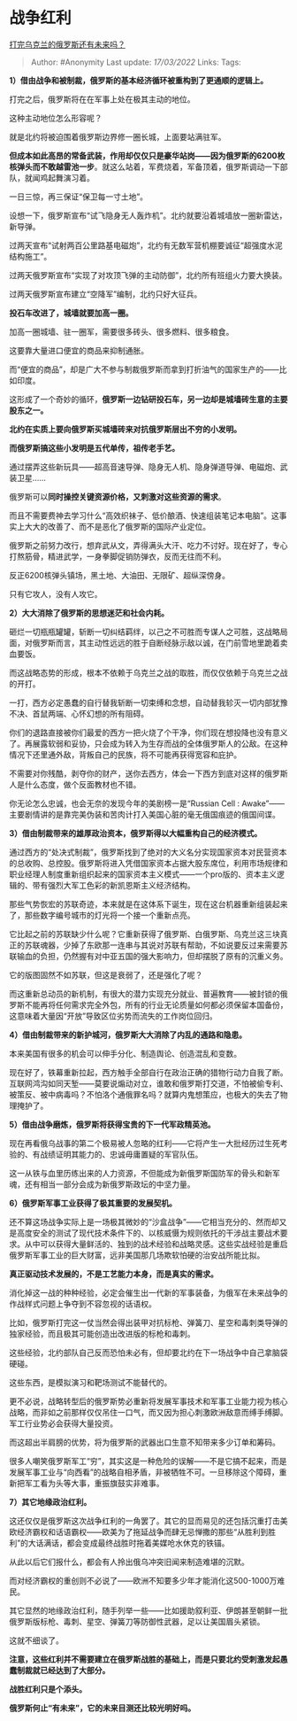 # 战争红利
[打完乌克兰的俄罗斯还有未来吗？](https://www.zhihu.com/question/518535508/answer/2396218928)

> Author: #Anonymity 
Last update: *17/03/2022* 
Links: 
Tags: 

**1）借由战争和被制裁，俄罗斯的基本经济循环被重构到了更通顺的逻辑上。**

打完之后，俄罗斯将在在军事上处在极其主动的地位。

这种主动地位怎么形容呢？

就是北约将被迫围着俄罗斯边界修一圈长城，上面要站满驻军。

**但成本如此高昂的常备武装，作用却仅仅只是豪华站岗——因为俄罗斯的6200枚核弹头而不敢越雷池一步**。就这么站着，军费烧着，军备顶着，俄罗斯调动一下部队，就闻鸡起舞演习着。

一日三惊，再三保证“保卫每一寸土地”。

设想一下，俄罗斯宣布“试飞隐身无人轰炸机”。北约就要沿着城墙放一圈新雷达，新导弹。

过两天宣布“试射两百公里路基电磁炮”，北约有无数军营机棚要诚征“超强度水泥结构施工”。

过两天俄罗斯宣布“实现了对攻顶飞弹的主动防御”，北约所有班组火力要大换装。

过两天俄罗斯宣布建立“空降军”编制，北约只好大征兵。

**投石车改进了，城墙就要加高一圈。**

加高一圈城墙、驻一圈军，需要很多砖头、很多燃料、很多粮食。

这要靠大量进口便宜的商品来抑制通胀。

而“便宜的商品”，却是广大不参与制裁俄罗斯而拿到打折油气的国家生产的——比如印度。

这形成了一个奇妙的循环，**俄罗斯一边钻研投石车，另一边却是城墙砖生意的主要股东之一。**

**北约在实质上要向俄罗斯买城墙砖来对抗俄罗斯层出不穷的小发明。**

**而俄罗斯搞这些小发明是五代单传，祖传老手艺。**

通过摆弄这些新玩具——超高音速导弹、隐身无人机、隐身弹道导弹、电磁炮、武装卫星……

俄罗斯可以**同时操控关键资源价格，又刺激对这些资源的需求**。

而且不需要费神去学习什么“高效织袜子、低价酿酒、快速组装笔记本电脑”。这事实上大大的改善了、而不是恶化了俄罗斯的国际产业定位。

俄罗斯之前努力改行，想弃武从文，弄得满头大汗、吃力不讨好。现在好了，专心打熬筋骨，精进武学，一身拳脚促销防弹衣，反而无往而不利。

反正6200核弹头镇场，黑土地、大油田、无限矿、超纵深傍身。

只有它攻人，没有人攻它。

**2）大大消除了俄罗斯的思想迷茫和社会内耗。**

砸烂一切瓶瓶罐罐，斩断一切纠结羁绊，以己之不可胜而专谋人之可胜，这战略局面，对俄罗斯而言，其主动性远远的胜于自断经脉示敌以诚，在门前雪地里跪着卖血要饭。

而这战略态势的形成，根本不依赖于乌克兰之战的取胜，而仅仅依赖于乌克兰之战的开打。

一打，西方必定愚蠢的自行替我斩断一切束缚和念想，自动替我轸灭一切内部犹豫不决、首鼠两端、心怀幻想的所有阻碍。

你们的退路直接被你们最爱的西方一把火烧了个干净，你们现在想投降也没有意义了。再展露软弱和妥协，只会成为转入为生存而战的全体俄罗斯人的公敌。在这种情况下还里通外敌，背叛自己的民族，将不可能再获得宽容和庇护。

不需要对你残酷，剥夺你的财产，送你去西方，体会一下西方到底对这样的俄罗斯人是什么态度，做个反面教材也不错。

你无论怎么忠诚，也会无奈的发现今年的美剧榜一是“Russian Cell : Awake”——主要剧情讲的是靠完美伪装和苦肉计打入美国心脏的毫无俄国痕迹的俄国间谍。

**3）借由制裁带来的雄厚政治资本，俄罗斯得以大幅重构自己的经济模式。**

通过西方的“处决式制裁”，俄罗斯找到了绝对的大义名分实现国家资本对民营资本的总收购、总控股。俄罗斯将进入凭借国家资本占据大股东席位，利用市场规律和职业经理人制度重新组织起来的国家资本主义模式——一个pro版的、资本主义逻辑的、带有强烈大军工色彩的新凯恩斯主义经济结构。

那些气势恢宏的苏联奇迹，本来就是在这体系下诞生，现在这台机器重新组装起来了，那些数字编号城市的灯光将一个接一个重新点亮。

它比起之前的苏联缺少什么呢？它重新获得了俄罗斯、白俄罗斯、乌克兰这三块真正的苏联魂器，少掉了东欧那一连串与其说对苏联有帮助，不如说要反过来需要苏联输血的负担，仍然握有对中亚五国的强大影响力，但却摆脱了原有的沉重义务。

它的版图固然不如苏联，但这是衰弱了，还是强化了呢？

而这重新总动员的新机制，有很大的潜力实现充分就业、普遍教育——被封锁的俄罗斯不能再将任何需求完全外包，所有的行业无论质量如何都必须保留本国备份，这意味着大量因“开放”导致区位劣势而流失的工作岗位回归。

**4）借由制裁带来的新护城河，俄罗斯大大消除了内乱的通路和隐患。**

本来美国有很多的机会可以伸手分化、制造舆论、创造混乱和变数。

现在好了，铁幕重新拉起，西方触手全部自行在政治正确的猎物行动力自我了断。互联网鸿沟如同天堑——莫要说煽动对立，谁敢和俄罗斯打交道，不怕被偷专利、被策反、被中病毒吗？不怕洛个通俄罪名吗？就算内鬼想策应，也极大的失去了物理掩护了。

**5）借由战争磨炼，俄罗斯将获得宝贵的下一代军政精英池。**

现在再看俄乌战事的第二个极易被人忽略的红利——它将产生一大批经历过生死考验的、有战绩证明其能力的、忠诚毋庸置疑的军官队伍。

这一从铁与血里历练出来的人力资源，不但能成为新俄罗斯国防军的骨头和新军魂，还有相当一部分会成为新俄罗斯政坛的中坚力量。

**6）俄罗斯军事工业获得了极其重要的发展契机。**

还不算这场战争实际上是一场极其微妙的“沙盒战争”——它相当充分的、然而却又是高度安全的测试了现代技术条件下的、以核威慑为规则依托的干涉战主要战术要求。从中可以获得大量鲜活的、独到的战术经验和战略灵感。这些实战经验是重启俄罗斯军事工业的巨大财富，远非美国那几场欺软怕硬的治安战所能比拟。

**真正驱动技术发展的，不是工艺能力本身，而是真实的需求。**

消化掉这一战的种种经验，必定会催生出一代新的军事装备，为俄军在未来战争的作战样式问题上争夺到不容忽视的话语权。

比如，俄罗斯打完这一仗当然会得出装甲对抗标枪、弹簧刀、星空和毒刺类导弹的独家经验，而且极其可能创造出改进版的标枪和毒刺。

这些经验，北约部队自己反而恐怕未必有，但却要北约在下一场战争中自己拿脑袋硬碰。

这些东西，是模拟演习和靶场测试不能替代的。

更不必说，战略转型后的俄罗斯势必重新将发展军事技术和军事工业能力视为核心战略，而非如之前那样仅仅吊住一口气，而又因为担心刺激欧洲敌意而缚手缚脚。军工行业势必会获得大量投资。

而这超出半肩膀的优势，将为俄罗斯的武器出口生意不知带来多少订单和筹码。

很多人嘲笑俄罗斯军工“穷”，其实这是一种危险的误解——不是它搞不起来，而是发展军事工业与“向西看”的战略自相矛盾，非被牺牲不可。一旦移除这个障碍，重新把军工看为头等大事，重振旗鼓实非难事。

**7）其它地缘政治红利。**

这还仅仅是俄罗斯这次战争红利的一角罢了。其它的显而易见的还包括沉重打击美欧经济霸权和话语霸权——欧美为了拖延战争而肆无忌惮撒的那些“从胜利到胜利”的大话满话，都会变成最终战胜时拖着美媒呛水休克的铁锚。

从此以后它们报什么，都会有人拎出俄乌冲突旧闻来制造难堪的沉默。

而对经济霸权的重创则不必说了——欧洲不知要多少年才能消化这500-1000万难民。

其它显然的地缘政治红利，随手列举一些——比如援助叙利亚、伊朗甚至朝鲜一批俄罗斯版标枪、毒刺、星空、弹簧刀等防御性武器，足以让美国眉头紧锁。

这就不细谈了。

  

**注意，这些红利并不需要建立在俄罗斯战胜的基础上，而是只要北约受刺激发起愚蠢制裁就已经达到了大部分。**

**战胜红利只是个添头。**

  

**俄罗斯何止“有未来”，它的未来目测还比较光明好吗。**